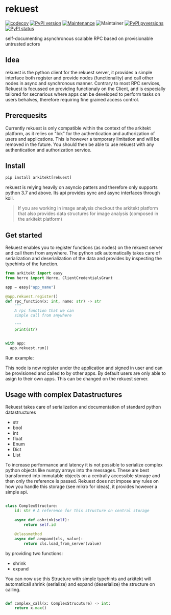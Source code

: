 # rekuest

[![codecov](https://codecov.io/gh/jhnnsrs/rekuest/branch/master/graph/badge.svg?token=UGXEA2THBV)](https://codecov.io/gh/jhnnsrs/rekuest)
[![PyPI version](https://badge.fury.io/py/rekuest.svg)](https://pypi.org/project/rekuest/)
[![Maintenance](https://img.shields.io/badge/Maintained%3F-yes-green.svg)](https://pypi.org/project/rekuest/)
![Maintainer](https://img.shields.io/badge/maintainer-jhnnsrs-blue)
[![PyPI pyversions](https://img.shields.io/pypi/pyversions/rekuest.svg)](https://pypi.python.org/pypi/rekuest/)
[![PyPI status](https://img.shields.io/pypi/status/rekuest.svg)](https://pypi.python.org/pypi/rekuest/)

self-documenting asynchronous scalable RPC based on provisionable untrusted actors

## Idea

rekuest is the python client for the rekuest server, it provides a simple interface both register and provide nodes (functionality)
and call other nodes in async and synchronous manner. Contrary to most RPC services, Rekuest is focussed on providing functionaly on the Client, and is especially tailored for secnarious where apps can be developed to perform tasks on users behalves, therefore requiring fine grained access control.

## Prerequesits

Currently rekuest is only compatible within the context of the arkitekt platform, as it relies on "lok" for the authentication and authorization of users and applications. This is however a temporary limitation and will be removed in the future. You should then be able to use rekuest with any authentication and authorization service.


## Install

```python
pip install arkitekt[rekuest]
```

rekuest is relying heavily on asyncio patters and therefore only supports python 3.7 and above. Its api provides sync and async
interfaces through koil.

> If you are working in image analysis checkout the arkitekt platform that also provides data structures for image analysis (composed in the arkitekt platform)

## Get started


Rekuest enables you to register functions (as nodes) on the rekuest server and call them from anywhere. The
python sdk automatically takes care of serialization and deserialization of the data and provides by inspecting
the typehints of the function.


```python
from arkitekt import easy
from herre import Herre, ClientCredentialsGrant

app = easy("app_name")

@app.rekuest.register()
def rpc_function(x: int, name: str) -> str
    """
    A rpc function that we can
    simple call from anywhere

    """
    print(str)


with app:
  app.rekuest.run()

```

Run example:

This node is now register under the application and signed in user and can be provisioned and called to by other apps. By default users
are only able to asign to their own apps. This can be changed on the rekuest server.

## Usage with complex Datastructures

Rekuest takes care of serialization and documentation of standard python datastructures

- str
- bool
- int
- float
- Enum
- Dict
- List

To increase performance and latency it is not possible to serialize complex python objects like numpy arrays into the messages. These are best transformed into immutable objects on a centrally accessible storage and then only the reference is passed.
Rekuest does not impose any rules on how you handle this storage (see mikro for ideas), it provides however a simple api.

```python

class ComplexStructure:
    id: str # A reference for this structure on central storage

    async def ashrink(self):
        return self.id

    @classmethod
    async def aexpand(cls, value):
        return cls.load_from_server(value)


```

by providing two functions:

- shrink
- expand

You can now use this Structure with simple typehints and arkitekt will automaticall shrink (serialize) and expand (deserialize) the structure on calling.

```python

def complex_call(x: ComplexStrucuture) -> int:
    return x.max()

```


